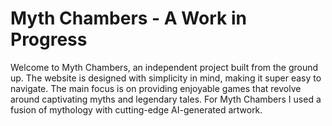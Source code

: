 # Myth Chambers - A Work in Progress

Welcome to Myth Chambers, an independent project built from the ground up. The website is designed with simplicity in mind, making it super easy to navigate.
The main focus is on providing enjoyable games that revolve around captivating myths and legendary tales. For Myth Chambers I used a fusion of mythology with cutting-edge AI-generated artwork.
